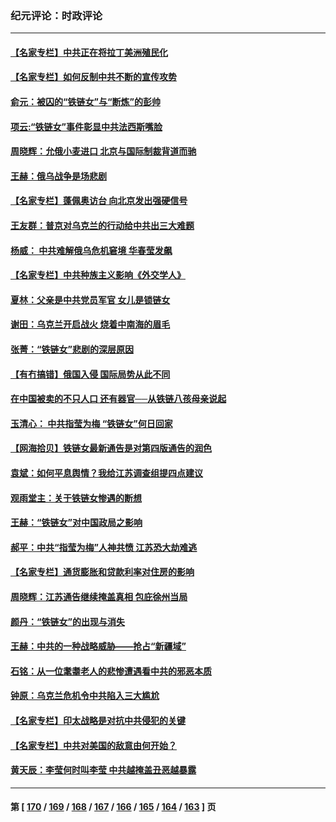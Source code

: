 ### 纪元评论：时政评论
---
#### [【名家专栏】中共正在将拉丁美洲殖民化](../../pages/nsc1025/n13604988.md) 
#### [【名家专栏】如何反制中共不断的宣传攻势](../../pages/nsc1025/n13603450.md) 
#### [俞元：被囚的“铁链女”与“断炼”的彭帅](../../pages/nsc1025/n13604722.md) 
#### [项云:“铁链女”事件彰显中共法西斯嘴脸](../../pages/nsc1025/n13604668.md) 
#### [周晓辉：允俄小麦进口 北京与国际制裁背道而驰](../../pages/nsc1025/n13604469.md) 
#### [王赫：俄乌战争是场悲剧](../../pages/nsc1025/n13603234.md) 
#### [【名家专栏】蓬佩奥访台 向北京发出强硬信号](../../pages/nsc1025/n13603344.md) 
#### [王友群：普京对乌克兰的行动给中共出三大难题](../../pages/nsc1025/n13603026.md) 
#### [杨威： 中共难解俄乌危机窘境 华春莹发飙](../../pages/nsc1025/n13602769.md) 
#### [【名家专栏】中共种族主义影响《外交学人》](../../pages/nsc1025/n13602308.md) 
#### [夏林：父亲是中共党员军官 女儿是锁链女](../../pages/nsc1025/n13603111.md) 
#### [谢田：乌克兰开启战火 烧着中南海的眉毛](../../pages/nsc1025/n13602884.md) 
#### [张菁：“铁链女”悲剧的深层原因](../../pages/nsc1025/n13602329.md) 
#### [【有冇搞错】俄国入侵  国际局势从此不同](../../pages/nsc1025/n13601589.md) 
#### [在中国被卖的不只人口 还有器官──从铁链八孩母亲说起](../../pages/nsc1025/n13601748.md) 
#### [玉清心： 中共指莹为梅 “铁链女”何日回家](../../pages/nsc1025/n13600246.md) 
#### [【网海拾贝】铁链女最新通告是对第四版通告的润色](../../pages/nsc1025/n13601559.md) 
#### [袁斌：如何平息舆情？我给江苏调查组提四点建议](../../pages/nsc1025/n13601502.md) 
#### [观雨堂主：关于铁链女惨遇的断想](../../pages/nsc1025/n13601334.md) 
#### [王赫：“铁链女”对中国政局之影响](../../pages/nsc1025/n13600015.md) 
#### [郝平：中共“指莹为梅”人神共愤 江苏恐大劫难逃](../../pages/nsc1025/n13599989.md) 
#### [【名家专栏】通货膨胀和贷款利率对住房的影响](../../pages/nsc1025/n13599270.md) 
#### [周晓辉：江苏通告继续掩盖真相 包庇徐州当局](../../pages/nsc1025/n13598757.md) 
#### [颜丹：“铁链女”的出现与消失](../../pages/nsc1025/n13598565.md) 
#### [王赫：中共的一种战略威胁——抢占“新疆域”](../../pages/nsc1025/n13598340.md) 
#### [石铭：从一位耄耋老人的悲惨遭遇看中共的邪恶本质](../../pages/nsc1025/n13597674.md) 
#### [钟原：乌克兰危机令中共陷入三大尴尬](../../pages/nsc1025/n13597397.md) 
#### [【名家专栏】印太战略是对抗中共侵犯的关键](../../pages/nsc1025/n13596674.md) 
#### [【名家专栏】中共对美国的敌意由何开始？](../../pages/nsc1025/n13591738.md) 
#### [黄天辰：李莹何时叫李莹 中共越掩盖丑恶越暴露](../../pages/nsc1025/n13595459.md) 

---
#### 第 [ [170](./170.md) / [169](./169.md) / [168](./168.md) / [167](./167.md) / [166](./166.md) / [165](./165.md) / [164](./164.md) / [163](./163.md) ] 页
